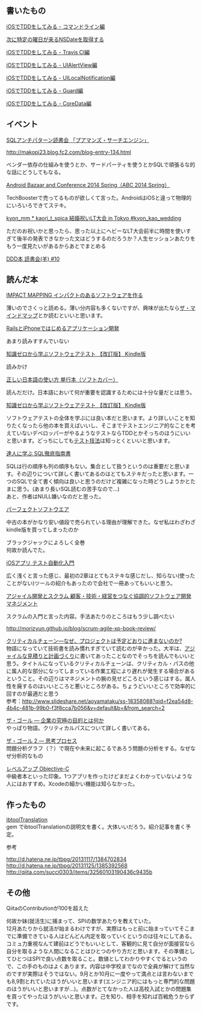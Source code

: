 ## 書いたもの

[iOSでTDDをしてみる - コマンドライン編](http://qiita.com/akuraru/items/7e60c81f6e3b7f6947a4)

[次に特定の曜日が来るNSDateを取得する](http://qiita.com/akuraru/items/e3d9407cc4ab2ba97dd7)

[iOSでTDDをしてみる - Travis CI編](http://qiita.com/akuraru/items/7dc8e32ca0d6d20e73d9)

[iOSでTDDをしてみる - UIAlertView編](http://qiita.com/akuraru/items/f865303680acb1bdb275)

[iOSでTDDをしてみる - UILocalNotification編](http://qiita.com/akuraru/items/e734dd84412c38d9aade)

[iOSでTDDをしてみる - Guard編](http://qiita.com/akuraru/items/7caf0709fbedbc95fbd7)

[iOSでTDDをしてみる - CoreData編](http://qiita.com/akuraru/items/26b341a4f4eb6aac03b2)


## イベント

[SQLアンチパターン読書会 「プアマンズ・サーチエンジン」](http://sqlap.doorkeeper.jp/events/9851)

http://makopi23.blog.fc2.com/blog-entry-134.html

ベンダー依存の仕組みを使うとか、サードパーティを使うとかSQLで頑張るな的な話にどうしてもなる。

[Android Bazaar and Conference 2014 Spring（ABC 2014 Spring）](http://www.android-group.jp/conference/abc2014s/)

 TechBoosterで売ってるものが欲しくて言った。AndroidはiOSと違って物理的にいろいろできてステキ。

[kyon_mm * kaori_t_spica 結婚祝いLT大会 in Tokyo #kyon_kao_wedding](http://peatix.com/event/29745)

ただのお祝いかと思ったら、思った以上にヘビーなLT大会前半に時間を使いすぎて後半の発表できなかった文はどうするのだろうか？人生セッションあたりをもう一度見たいがあるからあとでまとめる

[DDD本 読書会(羊) #10](http://connpass.com/event/5865/)


## 読んだ本

[IMPACT MAPPING インパクトのあるソフトウェアを作る](http://www.amazon.co.jp/gp/product/4798135933/ref=as_li_ss_tl?ie=UTF8&camp=247&creative=7399&creativeASIN=4798135933&linkCode=as2&tag=akuraru-22)

薄いのでさくっと読める。薄い分内容も多くないですが、興味が出たなら[ザ・マインドマップ](http://rcm-fe.amazon-adsystem.com/e/cm?lt1=_blank&bc1=000000&IS2=1&bg1=FFFFFF&fc1=000000&lc1=0000FF&t=akuraru-22)とか読むといいと思います。

[RailsとiPhoneではじめるアプリケーション開発](http://rcm-fe.amazon-adsystem.com/e/cm?lt1=_blank&bc1=000000&IS2=1&bg1=FFFFFF&fc1=000000&lc1=0000FF&t=akuraru-22)

あまり読みすすんでいない

[知識ゼロから学ぶソフトウェアテスト 【改訂版】 Kindle版](http://www.amazon.co.jp/gp/product/B00HQ7S5CA?ie=UTF8&camp=1207&creative=8411&creativeASIN=B00HQ7S5CA&linkCode=shr&tag=akuraru-22)

読みかけ


[正しい日本語の使い方 単行本（ソフトカバー）](http://www.amazon.co.jp/gp/product/4777927091?ie=UTF8&camp=1207&creative=8411&creativeASIN=4777927091&linkCode=shr&tag=akuraru-22)

読んだだけ。日本語において何が重要を認識するためには十分な量だとは思う。

[知識ゼロから学ぶソフトウェアテスト 【改訂版】 Kindle版](http://www.amazon.co.jp/gp/product/B00HQ7S5CA?ie=UTF8&camp=1207&creative=8411&creativeASIN=B00HQ7S5CA&linkCode=shr&tag=akuraru-22)

ソフトウェアテストの全体を学ぶには良い本だと思います。より詳しいことを知りたくなったら他の本を買えばいいし、そこまでテストエンジニア的なことを考えていないデベロッパーがやるようなテストならTDDとかそっちのほうにいいと思います。どっちにしても[テスト技法](http://www.amazon.co.jp/gp/product/4822282511?ie=UTF8&camp=1207&creative=8411&creativeASIN=4822282511&linkCode=shr&tag=akuraru-22)は知っとくといいと思います。

[達人に学ぶ SQL徹底指南書](http://www.amazon.co.jp/gp/product/4798115169?ie=UTF8&camp=1207&creative=8411&creativeASIN=4798115169&linkCode=shr&tag=akuraru-22)

SQLは行の順序も列の順序もない。集合として扱うというのは重要だと思います。その辺りについて詳しく書いてあるのはとてもステキだったと思います。一つのSQLで全て書く傾向は良いと思うのだけど複雑になった時どうしようかとたまに思う。(あまり長いSQL読むの苦手なので...)  
あと、作者はNULL嫌いなのだと思った。


[パーフェクトソフトウエア](http://www.amazon.co.jp/gp/product/B00EQ25B1Q?ie=UTF8&camp=1207&creative=8411&creativeASIN=B00EQ25B1Q&linkCode=shr&tag=akuraru-22)

中古の本がかなり安い値段で売られている理由が理解できた。なぜ私はわざわざkindle版を買ってしまったのか

ブラックジャックによろしく全巻  
何故か読んでた。


[iOSアプリ テスト自動化入門](http://www.amazon.co.jp/gp/product/4798040894?ie=UTF8&camp=1207&creative=8411&creativeASIN=4798040894&linkCode=shr&tag=akuraru-22)

広く浅くと言った感じ、最初の2章はとてもステキな感じだし、知らない(使ったことがない)ツールの紹介もあったので会社で一冊あってもいいと思う。


[アジャイル開発とスクラム 顧客・技術・経営をつなぐ協調的ソフトウェア開発マネジメント](http://www.amazon.co.jp/gp/product/B00DIM66P0?ie=UTF8&camp=1207&creative=8411&creativeASIN=B00DIM66P0&linkCode=shr&tag=akuraru-22&psc=1)  

スクラムの入門と言った内容。手法あたりのところはもう少し調べたい

http://morizyun.github.io/blog/scrum-agile-xp-book-review/

[クリティカルチェーン―なぜ、プロジェクトは予定どおりに進まないのか? ](http://www.amazon.co.jp/gp/product/4478420459?ie=UTF8&camp=1207&creative=8411&creativeASIN=4478420459&linkCode=shr&tag=akuraru-22)  
物語になっていて技術書を読み慣れすぎていて読むのが辛かった。大半は、[アジャイルな見積りと計画づくり](http://www.amazon.co.jp/gp/product/4839924023?ie=UTF8&camp=1207&creative=8411&creativeASIN=4839924023&linkCode=shr&tag=akuraru-22)に書いてあったことなのでそっちを読んでもいいと思う。タイトルになっているクリティカルチェーンは、クリティカル・パスの他に属人的な部分になってしまっている作業工程により遅れが発生する場合があるということ。その辺りはマネジメントの腕の見せどころという感じはする。属人性を廃するのはいいところと悪いところがある。ちょうどいいところで効率的に回すのが最適だと思う  
参考：http://www.slideshare.net/aoyamataku/ss-18358088?qid=f2ea54d8-4b4c-481b-99b0-f3f8cca7b056&v=default&b=&from_search=2

[ザ・ゴール ― 企業の究極の目的とは何か](http://www.amazon.co.jp/gp/product/4478420408?ie=UTF8&camp=1207&creative=8411&creativeASIN=4478420408&linkCode=shr&tag=akuraru-22)  
やっぱり物語。クリティカルパスについて詳しく書いてある。

[ザ・ゴール 2 ― 思考プロセス](http://www.amazon.co.jp/gp/product/B0081M7ZDE?ie=UTF8&camp=1207&creative=8411&creativeASIN=B0081M7ZDE&linkCode=shr&tag=akuraru-22)  
問題分析グラフ（？）で現在や未来に起こるであろう問題の分析をする。なぜなぜ分析的なもの

[レベルアップ Objective-C](http://www.amazon.co.jp/gp/product/4774160768?ie=UTF8&camp=1207&creative=8411&creativeASIN=4774160768&linkCode=shr&tag=akuraru-22)  
中級者本といった印象。1つアプリを作ったけどまだよくわかっていないような人にはおすすめ。Xcodeの細かい機能は知らなかった。  


## 作ったもの

[ibtoolTranslation](https://github.com/akuraru/ibtoolTranslation)  
gem でibtoolTranslationの説明文を書く。大体いいだろう。紹介記事を書く予定。

参考

http://d.hatena.ne.jp/tbpg/20131117/1384702834
http://d.hatena.ne.jp/tbpg/20131125/1385392568
http://qiita.com/succi0303/items/32560103190436c9435b

## その他

QiitaのContributionが100を超えた

何故か妹(就活生)に捕まって、SPIの数学あたりを教えていた。  
12月あたりから就活が始まるわけですが、実際はもっと前に始まっていてそこまでに準備できている人はどんどん内定を取っていくというのは往々にしてある。コミュ力重視なんて建前はどうでもいいとして、客観的に見て自分が面接官なら自分を取るような人間になることはひとつのやり方だと思います。その準備としてひとつはSPIで良い点数を取ること。数値としてわかりやすくでるというので、この手のものはよくあります。内容は中学校までなので全員が解けて当然なのですが実際はそうではない。9月とか10月に一度やって満点とは言わないまでも8,9割とれていたほうがいいと思います(エンジニア的にはもっと専門的な問題のほうがいいと思いますが...)。点数がとてなかった人は高校入試とかの問題集を買ってやったほうがいいと思います。己を知り、相手を知れば百戦危うからずです。

